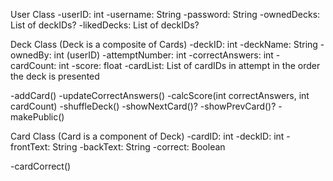 User Class
-userID: int
-username: String
-password: String
-ownedDecks: List of deckIDs?
-likedDecks: List of deckIDs?

Deck Class (Deck is a composite of Cards)
-deckID: int
-deckName: String
-ownedBy: int (userID)
-attemptNumber: int
-correctAnswers: int
-cardCount: int
-score: float
-cardList: List of cardIDs in attempt in the order the deck is presented

-addCard()
-updateCorrectAnswers()
-calcScore(int correctAnswers, int cardCount)
-shuffleDeck()
-showNextCard()?
-showPrevCard()?
-makePublic()

Card Class (Card is a component of Deck)
-cardID: int
-deckID: int
-frontText: String
-backText: String
-correct: Boolean

-cardCorrect()

